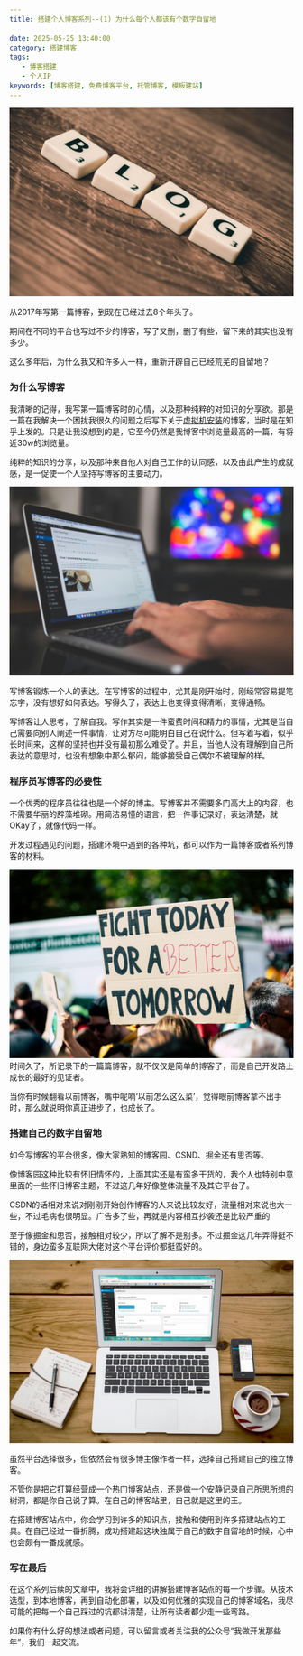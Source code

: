 ```yaml
---
title: 搭建个人博客系列--(1) 为什么每个人都该有个数字自留地

date: 2025-05-25 13:40:00
category: 搭建博客
tags: 
   - 博客搭建
   - 个人IP
keywords: [博客搭建, 免费博客平台, 托管博客, 模板建站]
---
```


![](../imgs/build-blog1/blog1.jpg)

从2017年写第一篇博客，到现在已经过去8个年头了。

期间在不同的平台也写过不少的博客，写了又删，删了有些，留下来的其实也没有多少。

这么多年后，为什么我又和许多人一样，重新开辟自己已经荒芜的自留地？

### 为什么写博客


我清晰的记得，我写第一篇博客时的心情，以及那种纯粹的对知识的分享欲。那是一篇在我解决一个困扰我很久的问题之后写下关于[虚拟机安装](https://zhuanlan.zhihu.com/p/26994950)的博客，当时是在知乎上发的。只是让我没想到的是，它至今仍然是我博客中浏览量最高的一篇，有将近30w的浏览量。

纯粹的知识的分享，以及那种来自他人对自己工作的认同感，以及由此产生的成就感，是一促使一个人坚持写博客的主要动力。

![](../imgs/build-blog1/blog2.jpg)

写博客锻炼一个人的表达。在写博客的过程中，尤其是刚开始时，刚经常容易提笔忘字，没有想好如何表达。写得久了，表达上也变得变得清晰，变得通畅。

写博客让人思考，了解自我。写作其实是一件蛮费时间和精力的事情，尤其是当自己需要向别人阐述一件事情，让对方尽可能明白自己在说什么。但写着写着，似乎长时间来，这样的坚持也并没有最初那么难受了。并且，当他人没有理解到自己所表达的意思时，也没有想象中那么郁闷，能够接受自己偶尔不被理解的样。


### 程序员写博客的必要性

一个优秀的程序员往往也是一个好的博主。写博客并不需要多门高大上的内容，也不需要华丽的辞藻堆砌。用简洁易懂的语言，把一件事记录好，表达清楚，就OKay了，就像代码一样。

开发过程遇见的问题，搭建环境中遇到的各种坑，都可以作为一篇博客或者系列博客的材料。

![](../imgs/build-blog1/blog6.jpg)
时间久了，所记录下的一篇篇博客，就不仅仅是简单的博客了，而是自己开发路上成长的最好的见证者。

当你有时候翻看以前博客，嘴中呢喃‘以前怎么这么菜’，觉得眼前博客拿不出手时，那么就说明你真正进步了，也成长了。

### 搭建自己的数字自留地

如今写博客的平台很多，像大家熟知的博客园、CSND、掘金还有思否等。

像博客园这种比较有怀旧情怀的，上面其实还是有蛮多干货的，我个人也特别中意里面的一些怀旧博客主题，不过这几年好像整体流量不及其它平台了。

CSDN的话相对来说对刚刚开始创作博客的人来说比较友好，流量相对来说也大一些，不过毛病也很明显。广告多了些，再就是内容相互抄袭还是比较严重的

至于像掘金和思否，接触相对较少，所以了解不是别多。不过掘金这几年弄得挺不错的，身边蛮多互联网大佬对这个平台评价都挺蛮好的。

![](../imgs/build-blog1/blog4.jpg)

虽然平台选择很多，但依然会有很多博主像作者一样，选择自己搭建自己的独立博客。

不管你是把它打算经营成一个热门博客站点，还是做一个安静记录自己所思所想的树洞，都是你自己说了算。在自己的博客站里，自己就是这里的王。

在搭建博客站点中，你会学习到许多的知识点，接触和使用到许多搭建站点的工具。在自己经过一番折腾，成功搭建起这块独属于自己的数字自留地的时候，心中也会颇有一番成就感。


### 写在最后

在这个系列后续的文章中，我将会详细的讲解搭建博客站点的每一个步骤。从技术选型，到本地博客，再到自动化部署，以及如何优雅的实现自己的博客域名，我尽可能的把每一个自己踩过的坑都讲清楚，让所有读者都少走一些弯路。

如果你有什么好的想法或者问题，可以留言或者关注我的公众号“我做开发那些年”，我们一起交流。